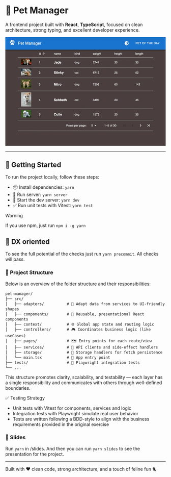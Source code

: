 # 🐾 Pet Manager

A frontend project built with **React**, **TypeScript**, focused on clean architecture, strong typing, and excellent developer experience.

![](./demo.gif)

---

## 🚀 Getting Started

To run the project locally, follow these steps:

- 📦 Install dependencies: `yarn`
- 🔌 Run server: `yarn server`
- 🧪 Start the dev server: `yarn dev`
- ✅ Run unit tests with Vitest: `yarn test`

> [!WARNING]  
> If you use npm, just run `npm i -g yarn`

## 📁 DX oriented

To see the full potential of the checks just run `yarn precommit`. All checks will pass.

### 📁 Project Structure

Below is an overview of the folder structure and their responsibilities:

```
pet-manager/
├── src/
│   ├── adapters/          # 🧩 Adapt data from services to UI-friendly shapes
│   ├── components/        # 🧱 Reusable, presentational React components
│   ├── context/           # 🌐 Global app state and routing logic
│   ├── controllers/       # 🎮 Coordinates business logic (like useCases)
│   ├── pages/             # 🗺️ Entry points for each route/view
│   ├── services/          # 🔌 API clients and side-effect handlers
│   ├── storage/           # 💾 Storage handlers for fetch persistence
│   └── main.tsx           # 🚀 App entry point
├── tests/                 # 🧪 Playwright integration tests
└── ...
```

This structure promotes clarity, scalability, and testability — each layer has a single responsibility and communicates with others through well-defined boundaries.

✅ Testing Strategy

- Unit tests with Vitest for components, services and logic
- Integration tests with Playwright simulate real user behavior
- Tests are written following a BDD-style to align with the business requirements provided in the original exercise

### 📁 Slides

Run `yarn` in /slides.
And then you can run `yarn slides` to see the presentation for the project.

---

Built with ❤️ clean code, strong architecture, and a touch of feline fun 🐈
